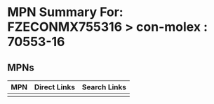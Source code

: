 



# MPN Summary For: FZECONMX755316 > con-molex : 70553-16

## MPNs
  

|MPN|Direct Links|Search Links|
| :--- | :--- | :--- |
||||
